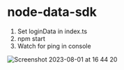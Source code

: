 # node-data-sdk

1. Set loginData in index.ts
2. npm start
3. Watch for ping in console

![Screenshot 2023-08-01 at 16 44 20](https://github.com/FormantIO/node-data-sdk/assets/1337357/7ae61eab-3905-4aaf-b451-fa1d063f9e73)
